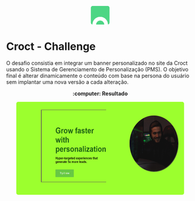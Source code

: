 <p align="center">
    <img width="50" style="border-radius: 5px" height="50" alt="croct logo" src="croct.svg">
</p>

# Croct - Challenge

O desafio consistia em integrar um banner personalizado no site da Croct usando o Sistema de Gerenciamento de Personalização (PMS). O objetivo final
é alterar dinamicamente o conteúdo com base na persona do usuário sem implantar uma nova versão a cada alteração.

<p align="center">
  <b> :computer:  Resultado </b>
</p>

<p align="center">
  <kbd>
    <img width="450" style="border-radius: 5px" height="250" alt="Demonstração do Projeto" src="demonstração.png">
  </kbd>
</p>
